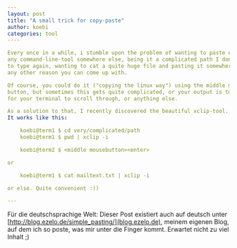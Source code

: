 ```yaml
---
layout: post
title: "A small trick for copy-paste"
author: koebi
categories: tool
----

Every once in a while, i stumble upon the problem of wanting to paste output of
any command-line-tool somewhere else, being it a complicated path I don't want
to type again, wanting to cat a quite huge file and pasting it somewhere or for
any other reason you can come up with.

Of course, you could do it ("copying the linux way") using the middle mouse
button, but sometimes this gets quite complicated, or your output is too long
for your terminal to scroll through, or anything else.

As a solution to that, I recently discovered the beautiful xclip-tool.
It works like this:

	koebi@term1 $ cd very/complicated/path
	koebi@term1 $ pwd | xclip -i

	koebi@term2 $ <middle mousebutton><enter>

or

	koebi@term1 $ cat mailtext.txt | xclip -i

or else. Quite convenient :))

---
```

Für die deutschsprachige Welt: Dieser Post existiert auch auf deutsch unter
[http://blog.ezelo.de/simple_pasting/](blog.ezelo.de), meinem eigenen Blog, auf
dem ich so poste, was mir unter die Finger kommt. Erwartet nicht zu viel Inhalt
;)

